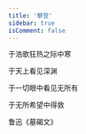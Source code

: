 ```yaml
---
title: '攀登'
sidebar: true
isComment: false
---
```


于浩歌狂热之际中寒

于天上看见深渊

于一切眼中看见无所有

于无所希望中得救

鲁迅《墓碣文》